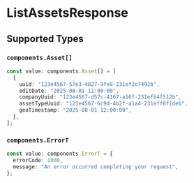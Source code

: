 # ListAssetsResponse


## Supported Types

### `components.Asset[]`

```typescript
const value: components.Asset[] = [
  {
    uuid: "123e4567-57e3-4827-9fe8-231ef2c7492b",
    editDate: "2025-08-01 12:00:00",
    companyUuid: "123e4567-d57c-4167-a16f-231efb4f512b",
    assetTypeUuid: "123e4567-6c9d-4b2f-a1a4-231eff6f1deb",
    geoTimestamp: "2025-08-01 12:00:00",
  },
];
```

### `components.ErrorT`

```typescript
const value: components.ErrorT = {
  errorCode: 1000,
  message: "An error occurred completing your request",
};
```

